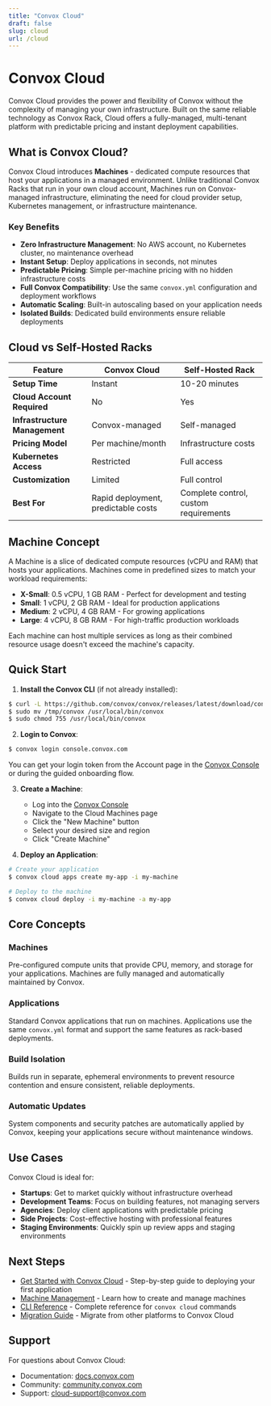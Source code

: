 ```yaml
---
title: "Convox Cloud"
draft: false
slug: cloud
url: /cloud
---
```


# Convox Cloud

Convox Cloud provides the power and flexibility of Convox without the complexity of managing your own infrastructure. Built on the same reliable technology as Convox Rack, Cloud offers a fully-managed, multi-tenant platform with predictable pricing and instant deployment capabilities.

## What is Convox Cloud?

Convox Cloud introduces **Machines** - dedicated compute resources that host your applications in a managed environment. Unlike traditional Convox Racks that run in your own cloud account, Machines run on Convox-managed infrastructure, eliminating the need for cloud provider setup, Kubernetes management, or infrastructure maintenance.

### Key Benefits

- **Zero Infrastructure Management**: No AWS account, no Kubernetes cluster, no maintenance overhead
- **Instant Setup**: Deploy applications in seconds, not minutes
- **Predictable Pricing**: Simple per-machine pricing with no hidden infrastructure costs
- **Full Convox Compatibility**: Use the same `convox.yml` configuration and deployment workflows
- **Automatic Scaling**: Built-in autoscaling based on your application needs
- **Isolated Builds**: Dedicated build environments ensure reliable deployments

## Cloud vs Self-Hosted Racks

| Feature | Convox Cloud | Self-Hosted Rack |
|---------|--------------|------------------|
| **Setup Time** | Instant | 10-20 minutes |
| **Cloud Account Required** | No | Yes |
| **Infrastructure Management** | Convox-managed | Self-managed |
| **Pricing Model** | Per machine/month | Infrastructure costs |
| **Kubernetes Access** | Restricted | Full access |
| **Customization** | Limited | Full control |
| **Best For** | Rapid deployment, predictable costs | Complete control, custom requirements |

## Machine Concept

A Machine is a slice of dedicated compute resources (vCPU and RAM) that hosts your applications. Machines come in predefined sizes to match your workload requirements:

- **X-Small**: 0.5 vCPU, 1 GB RAM - Perfect for development and testing
- **Small**: 1 vCPU, 2 GB RAM - Ideal for production applications
- **Medium**: 2 vCPU, 4 GB RAM - For growing applications
- **Large**: 4 vCPU, 8 GB RAM - For high-traffic production workloads

Each machine can host multiple services as long as their combined resource usage doesn't exceed the machine's capacity.

## Quick Start

1. **Install the Convox CLI** (if not already installed):
```bash
$ curl -L https://github.com/convox/convox/releases/latest/download/convox-linux -o /tmp/convox
$ sudo mv /tmp/convox /usr/local/bin/convox
$ sudo chmod 755 /usr/local/bin/convox
```

2. **Login to Convox**:
```bash
$ convox login console.convox.com
```
You can get your login token from the Account page in the [Convox Console](https://console.convox.com) or during the guided onboarding flow.

3. **Create a Machine**:
   - Log into the [Convox Console](https://console.convox.com)
   - Navigate to the Cloud Machines page
   - Click the "New Machine" button
   - Select your desired size and region
   - Click "Create Machine"

4. **Deploy an Application**:
```bash
# Create your application
$ convox cloud apps create my-app -i my-machine

# Deploy to the machine
$ convox cloud deploy -i my-machine -a my-app
```

## Core Concepts

### Machines
Pre-configured compute units that provide CPU, memory, and storage for your applications. Machines are fully managed and automatically maintained by Convox.

### Applications
Standard Convox applications that run on machines. Applications use the same `convox.yml` format and support the same features as rack-based deployments.

### Build Isolation
Builds run in separate, ephemeral environments to prevent resource contention and ensure consistent, reliable deployments.

### Automatic Updates
System components and security patches are automatically applied by Convox, keeping your applications secure without maintenance windows.

## Use Cases

Convox Cloud is ideal for:

- **Startups**: Get to market quickly without infrastructure overhead
- **Development Teams**: Focus on building features, not managing servers
- **Agencies**: Deploy client applications with predictable pricing
- **Side Projects**: Cost-effective hosting with professional features
- **Staging Environments**: Quickly spin up review apps and staging environments

## Next Steps

- [Get Started with Convox Cloud](/cloud/getting-started) - Step-by-step guide to deploying your first application
- [Machine Management](/cloud/machines) - Learn how to create and manage machines
- [CLI Reference](/cloud/cli-reference) - Complete reference for `convox cloud` commands
- [Migration Guide](/cloud/migration-guide) - Migrate from other platforms to Convox Cloud

## Support

For questions about Convox Cloud:

- Documentation: [docs.convox.com](https://docs.convox.com)
- Community: [community.convox.com](https://community.convox.com)
- Support: cloud-support@convox.com